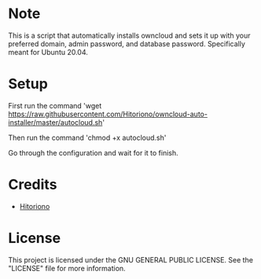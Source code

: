 # Note
This is a script that automatically installs owncloud and sets it up with your preferred domain, admin password, and database password. Specifically meant for Ubuntu 20.04.

# Setup
First run the command 'wget https://raw.githubusercontent.com/Hitoriono/owncloud-auto-installer/master/autocloud.sh'


Then run the command 'chmod +x autocloud.sh'


Go through the configuration and wait for it to finish.
# Credits
* <a href=https://github.com/Hitoriono>Hitoriono</a>
# License
This project is licensed under the GNU GENERAL PUBLIC LICENSE.
See the "LICENSE" file for more information.
